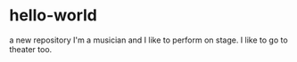 # hello-world
a new repository
I'm a musician and I like to perform on stage. I like to go to theater too.
